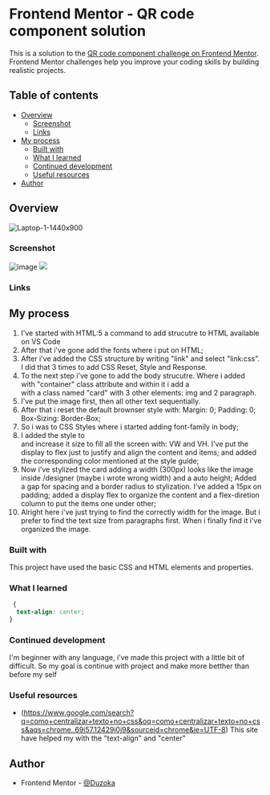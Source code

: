 # Frontend Mentor - QR code component solution

This is a solution to the [QR code component challenge on Frontend Mentor](https://www.frontendmentor.io/challenges/qr-code-component-iux_sIO_H). Frontend Mentor challenges help you improve your coding skills by building realistic projects. 

## Table of contents

- [Overview](#overview)
  - [Screenshot](#screenshot)
  - [Links](#links)
- [My process](#my-process)
  - [Built with](#built-with)
  - [What I learned](#what-i-learned)
  - [Continued development](#continued-development)
  - [Useful resources](#useful-resources)
- [Author](#author)


## Overview


![Laptop-1-1440x900](https://user-images.githubusercontent.com/102036752/213871970-a8bc6f72-b9a3-4205-bfc6-118bd10c83c4.png)


### Screenshot

![image](https://user-images.githubusercontent.com/102036752/213871952-eb82d96c-550b-4f10-a9ee-2b558a34fbf7.png) ![](./screenshot.jpg)


### Links



## My process
  1. I've started with HTML:5 a command to add strucutre to HTML available on VS Code
  2. After that i've gone add the fonts where i put on HTML;
  3. After i've added the CSS structure by writing "link" and select "link:css". I did that 3 times to add CSS Reset, Style and Response.
  4. To the next step i've gone to add the body strucutre. Where i added <main> with "container" class attribute and within it i add a <div> with a class named "card" with 3 other elements: img and 2 paragraph.
  5. I've put the image first, then all other text sequentially.
  6. After that i reset the default brownser style with: Margin: 0; Padding: 0; Box-Sizing: Border-Box;
  7. So i was to CSS Styles where i started adding font-family in body;
  8. I added the style to <main> and increase it size to fill all the screen with: VW and VH. I've put the display to flex just to justify and align the content and items; and added the corresponding color mentioned at the style guide;
  9. Now i've stylized the card adding a width (300px) looks like the image inside /designer (maybe i wrote wrong width) and a auto height; Added a gap for spacing and a border radius to stylization. I've added a 15px on padding; added a display flex to organize the content and a flex-diretion column to put the items one under other;
  10. Alright here i've just trying to find the correctly width for the image. But i prefer to find the text size from paragraphs first. When i finally find it i've organized the image.
 


### Built with

This project have used the basic CSS and HTML elements and properties.


### What I learned

```css
 {
  text-align: center;
}
```


### Continued development

I'm beginner with any language, i've made this project with a little bit of difficult. So my goal is continue with project and make more betther than before my self


### Useful resources

- (https://www.google.com/search?q=como+centralizar+texto+no+css&oq=como+centralizar+texto+no+css&aqs=chrome..69i57.12429j0j9&sourceid=chrome&ie=UTF-8) This site have helped my with the "text-align" and "center"


## Author

- Frontend Mentor - [@Duzoka](https://www.frontendmentor.io/profile/Duzoka)
